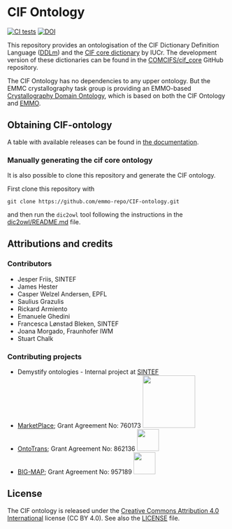 # CIF Ontology

[![CI tests](https://github.com/emmo-repo/CIF-ontology/workflows/CI/badge.svg)](https://github.com/emmo-repo/CIF-ontology/actions/)
[![DOI](https://zenodo.org/badge/272473769.svg)](https://zenodo.org/badge/latestdoi/272473769)

This repository provides an ontologisation of the CIF Dictionary Definition Language ([DDLm](https://www.iucr.org/resources/cif/ddl/ddlm)) and the [CIF core dictionary](https://www.iucr.org/resources/cif/dictionaries/cif_core) by IUCr.
The development version of these dictionaries can be found in the [COMCIFS/cif_core](https://github.com/COMCIFS/cif_core) GitHub repository.

The CIF Ontology has no dependencies to any upper ontology.
But the EMMC crystallography task group is providing an EMMO-based [Crystallography Domain Ontology](https://github.com/emmo-repo/domain-crystallography), which is based on both the CIF Ontology and [EMMO](https://github.com/emmo-repo/EMMO).

## Obtaining CIF-ontology

A table with available releases can be found in [the documentation](https://emmo-repo.github.io/CIF-ontology/).

### Manually generating the cif core ontology

It is also possible to clone this repository and generate the CIF ontology.

First clone this repository with

```console
git clone https://github.com/emmo-repo/CIF-ontology.git
```

and then run the `dic2owl` tool following the instructions in the [dic2owl/README.md](dic2owl/README.md) file.

## Attributions and credits

### Contributors

- Jesper Friis, SINTEF
- James Hester
- Casper Welzel Andersen, EPFL
- Saulius Grazulis
- Rickard Armiento
- Emanuele Ghedini
- Francesca Lønstad Bleken, SINTEF
- Joana Morgado, Fraunhofer IWM
- Stuart Chalk

### Contributing projects

- Demystify ontologies - Internal project at [SINTEF](www.sintef.no)
- [MarketPlace](https://www.the-marketplace-project.eu/);
  Grant Agreement No: 760173
  <!-- markdownlint-disable-next-line MD033 -->
  <img src="https://www.the-marketplace-project.eu/content/dam/iwm/the-marketplace-project/images/MARKETPLACE_LOGO_300dpi.png" width="120">
- [OntoTrans](https://ontotrans.eu/);
  Grant Agreement No: 862136
  <!-- markdownlint-disable-next-line MD033 -->
  <img src="https://ontotrans.eu/wp-content/uploads/2020/05/ot_logo_rosa_gro%C3%9F.svg" height="50">
- [BIG-MAP](https://www.big-map.eu/);
  Grant Agreement No: 957189
  <!-- markdownlint-disable-next-line MD033 -->
  <img src="https://avatars1.githubusercontent.com/u/72801303?s=200&v=4" height="50">

## License

The CIF ontology is released under the [Creative Commons Attribution 4.0 International](https://creativecommons.org/licenses/by/4.0/legalcode) license (CC BY 4.0).
See also the [LICENSE](LICENSE) file.
